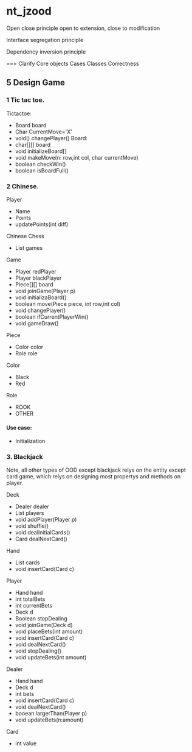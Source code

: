 # nt_jzood

Open close principle
open to extension, close to modification

Interface segregation principle

Dependency inversion principle

===
Clarify
Core objects
Cases
Classes
Correctness




## 5 Design Game
### 1 Tic tac toe.
Tictactoe: 
- Board board
- Char CurrentMove='X'
- void() changePlayer()
Board: 
- char[][] board
- void initializeBoard[]
- void makeMove(n: row,int col, char currentMove)
- boolean checkWin()
- boolean isBoardFull()


### 2 Chinese.  

Player
- Name
- Points
- updatePoints(int diff)  

Chinese Chess
- List<Game> games  
  
Game  
- Player redPlayer
- Player blackPlayer
- Piece[][] board
- void joinGame(Player p)
- void initializaBoard()
- boolean move(Piece piece, int row,int col) 
- void changePlayer()
- boolean ifCurrentPlayerWin()
- void gameDraw()
  
  
Piece  
- Color color
- Role role  

<Enum> Color
- Black
- Red  
  
<Enum> Role
- ROOK
- OTHER


#### Use case:
- Initialization

### 3. Blackjack
Note, all other types of OOD except blackjack relys on the entity except card game, which relys on designing most propertys and methods
on player.  

Deck
- Dealer dealer
- List<player> players
- void addPlayer(Player p)
- void shuffle()
- void dealInitialCards()
- Card dealNextCard()

Hand
- List<Card> cards
- void insertCard(Card c)

Player
- Hand hand
- int totalBets
- int currentBets
- Deck d
- Boolean stopDealing
- void joinGame(Deck d)
- void placeBets(int amount)  
- void insertCard(Card c)
- void dealNextCard()
- void stopDealing()  
- void updateBets(int amount)

Dealer
- Hand hand  
- Deck d
- int bets
- void insertCard(Card c)
- void dealNextCard()
- booean largerThan(Player p)
- void updateBets(n:amount)

Card
- int value
